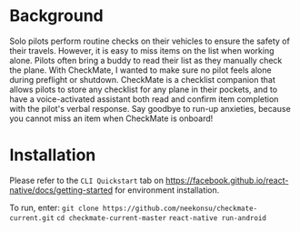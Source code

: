# Background
Solo pilots perform routine checks on their vehicles to ensure the safety of their travels. 
However, it is easy to miss items on the list when working alone. Pilots often bring a buddy
to read their list as they manually check the plane. With CheckMate, I wanted to make sure no
pilot feels alone during preflight or shutdown. CheckMate is a checklist companion that allows 
pilots to store any checklist for any plane in their pockets, and to have a voice-activated
assistant both read and confirm item completion with the pilot's verbal response. Say goodbye
to run-up anxieties, because you cannot miss an item when CheckMate is onboard!

# Installation
Please refer to the `CLI Quickstart` tab on https://facebook.github.io/react-native/docs/getting-started for environment 
installation.

To run, enter: 
`git clone https://github.com/neekonsu/checkmate-current.git`
`cd checkmate-current-master`
`react-native run-android`

